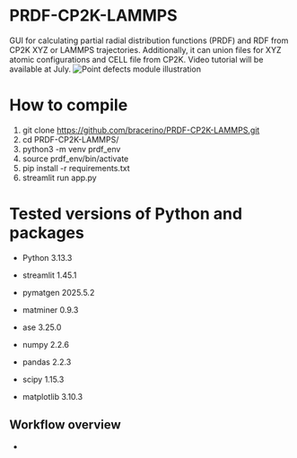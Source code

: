 # PRDF-CP2K-LAMMPS
GUI for calculating partial radial distribution functions (PRDF) and RDF from CP2K XYZ or LAMMPS trajectories. Additionally, it can union files for XYZ atomic configurations and CELL file from CP2K. Video tutorial will be available at July.
![Point defects module illustration](Point_Defects_Module/point_defects_1.png)

# How to compile
1) git clone https://github.com/bracerino/PRDF-CP2K-LAMMPS.git
3) cd PRDF-CP2K-LAMMPS/
4) python3 -m venv prdf_env
5) source prdf_env/bin/activate
6) pip install -r requirements.txt
7) streamlit run app.py

# Tested versions of Python and packages
- Python 3.13.3

- streamlit 1.45.1
- pymatgen 2025.5.2
- matminer 0.9.3
- ase 3.25.0
- numpy 2.2.6
- pandas 2.2.3
- scipy 1.15.3
- matplotlib 3.10.3

## Workflow overview
- 
